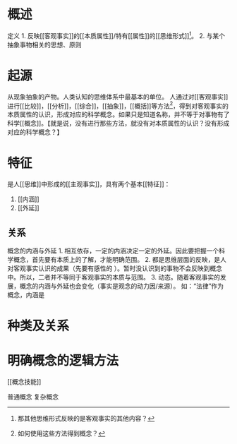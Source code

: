# 概述
定义
	1. 反映[[客观事实]]的[[本质属性]]/特有[[属性]]的[[思维形式]][^1]。
	2. 与某个抽象事物相关的思想、原则
# 起源
从现象抽象的产物。人类认知的思维体系中最基本的单位。
人通过对[[客观事实]]进行[[比较]]，[[分析]]，[[综合]]，[[抽象]]，[[概括]]等方法[^2]，得到对客观事实的本质属性的认识，形成对应的科学概念。如果只是知道名称，并不等于对事物有了科学[[概念]]。【就是说，没有进行那些方法，就没有对本质属性的认识？没有形成对应的科学概念？】
# 特征
是人[[思维]]中形成的[[主观事实]]，具有两个基本[[特征]]：
1. [[内涵]] 
2. [[外延]] 
## 关系
概念的内涵与外延
	1. 相互依存，一定的内涵决定一定的外延。因此要把握一个科学概念，首先要有本质上的了解，才能明确范围。
	2. 都是思维层面的反映，是人对客观事实认识的成果（先要有感性的 ）。暂时没认识到的事物不会反映到概念中。所以，二者并不等同于客观事实的本质与范围。
	3. 动态。随着客观事实的发展，概念的内涵与外延也会变化（事实是观念的动力因/来源）。
如：“法律”作为概念，内涵是
# 种类及关系
# 明确概念的逻辑方法
[[概念技能]] 

普通概念
复杂概念

[^1]: 那其他思维形式反映的是客观事实的其他内容？
[^2]: 如何使用这些方法得到概念？